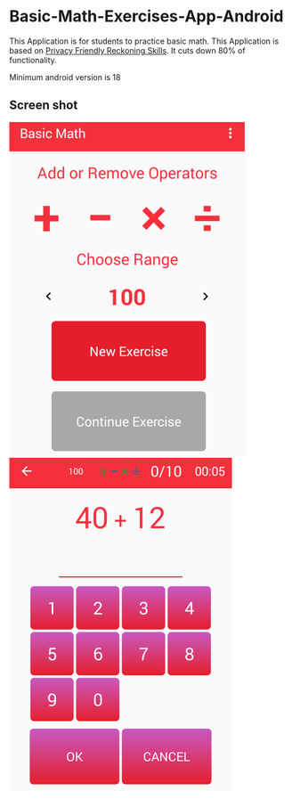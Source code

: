 # Basic-Math-Exercises-App-Android
This Application is for students to practice basic math. This Application is based on [Privacy Friendly Reckoning Skills](https://github.com/SecUSo/privacy-friendly-reckoning-skills). It cuts down 80% of functionality.


Minimum android version is 18


## Screen shot
![alt text](android-project/screen1.png/)
![alt text](android-project/screen2.png/)
